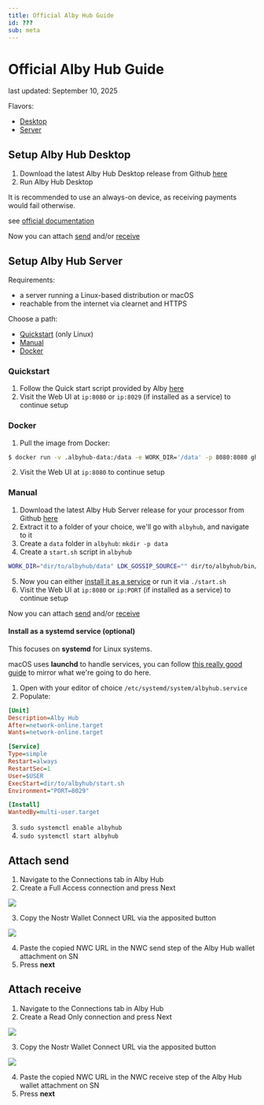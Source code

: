 ```yaml
---
title: Official Alby Hub Guide
id: ???
sub: meta
---
```


# Official Alby Hub Guide

last updated: September 10, 2025

Flavors:

- [Desktop](#setup-alby-hub-desktop)
- [Server](#setup-alby-hub-server)

## Setup Alby Hub Desktop

1. Download the latest Alby Hub Desktop release from Github [here](https://github.com/getAlby/hub/releases)
2. Run Alby Hub Desktop

It is recommended to use an always-on device, as receiving payments would fail otherwise.

see [official documentation](https://guides.getalby.com/user-guide/alby-hub/alby-hub-flavors/desktop)

Now you can attach [send](#attach-send) and/or [receive](#attach-receive)

## Setup Alby Hub Server

Requirements:
- a server running a Linux-based distribution or macOS
- reachable from the internet via clearnet and HTTPS

Choose a path:
- [Quickstart](#quickstart) (only Linux)
- [Manual](#manual)
- [Docker](#docker)

### Quickstart

1. Follow the Quick start script provided by Alby [here](https://github.com/getAlby/hub?tab=readme-ov-file#from-the-release)
2. Visit the Web UI at `ip:8080` or `ip:8029` (if installed as a service) to continue setup

### Docker

1. Pull the image from Docker:

```bash
$ docker run -v .albyhub-data:/data -e WORK_DIR='/data' -p 8080:8080 ghcr.io/getalby/hub:latest
```

2. Visit the Web UI at `ip:8080` to continue setup

### Manual

1. Download the latest Alby Hub Server release for your processor from Github [here](https://github.com/getAlby/hub/releases)
2. Extract it to a folder of your choice, we'll go with `albyhub`, and navigate to it
3. Create a `data` folder in `albyhub`: `mkdir -p data`
4. Create a `start.sh` script in `albyhub`

```bash
WORK_DIR="dir/to/albyhub/data" LDK_GOSSIP_SOURCE="" dir/to/albyhub/bin/albyhub
```

5. Now you can either [install it as a service](#install-as-a-systemd-service-optional) or run it via `./start.sh`
6. Visit the Web UI at `ip:8080` or `ip:PORT` (if installed as a service) to continue setup

Now you can attach [send](#attach-send) and/or [receive](#attach-receive)

#### Install as a systemd service (optional)

This focuses on **systemd** for Linux systems.

macOS uses **launchd** to handle services, you can follow [this really good guide](https://nathangrigg.com/2012/07/schedule-jobs-using-launchd/) to mirror what we're going to do here.

1. Open with your editor of choice `/etc/systemd/system/albyhub.service`
2. Populate:

```ini
[Unit]
Description=Alby Hub
After=network-online.target
Wants=network-online.target

[Service]
Type=simple
Restart=always
RestartSec=1
User=$USER
ExecStart=dir/to/albyhub/start.sh
Environment="PORT=8029"

[Install]
WantedBy=multi-user.target
```

3. `sudo systemctl enable albyhub`
4. `sudo systemctl start albyhub`


## Attach send

1. Navigate to the Connections tab in Alby Hub
2. Create a Full Access connection and press Next

![](https://m.stacker.news/107521)

3. Copy the Nostr Wallet Connect URL via the apposited button

![](https://m.stacker.news/107519)

4. Paste the copied NWC URL in the NWC send step of the Alby Hub wallet attachment on SN
5. Press **next**

## Attach receive

1. Navigate to the Connections tab in Alby Hub
2. Create a Read Only connection and press Next

![](https://m.stacker.news/107520)

3. Copy the Nostr Wallet Connect URL via the apposited button

![](https://m.stacker.news/107519)

4. Paste the copied NWC URL in the NWC receive step of the Alby Hub wallet attachment on SN
5. Press **next**
